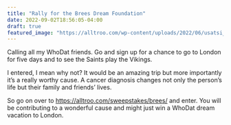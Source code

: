 ```yaml
---
title: "Rally for the Brees Dream Foundation"
date: 2022-09-02T18:56:05-04:00
draft: true
featured_image: "https://alltroo.com/wp-content/uploads/2022/06/usatsi_15360162_168388561_lowres.jpeg"
---
```


Calling all my WhoDat friends. Go and sign up for a chance to go to London for five days and to see the Saints play the Vikings.

I entered, I mean why not? It would be an amazing trip but more importantly it’s a really worthy cause. A cancer diagnosis changes not only the person’s life but their family and friends’ lives.

So go on over to <https://alltroo.com/sweepstakes/brees/> and enter. You will be contributing to a wonderful cause and might just win a WhoDat dream vacation to London.

